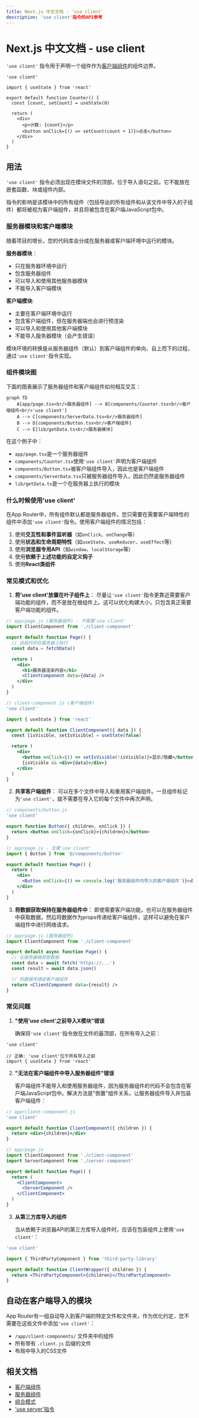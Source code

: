 ```yaml
---
title: Next.js 中文文档 - 'use client'
description: 'use client'指令的API参考
---
```


# Next.js 中文文档 - use client

`'use client'` 指令用于声明一个组件作为[客户端组件](/nextjs/app-router/building-your-application/rendering/client-components)的组件边界。

```tsx
'use client'

import { useState } from 'react'

export default function Counter() {
  const [count, setCount] = useState(0)

  return (
    <div>
      <p>计数: {count}</p>
      <button onClick={() => setCount(count + 1)}>点击</button>
    </div>
  )
}
```

## 用法

`'use client'` 指令必须出现在模块文件的顶部，位于导入语句之前。它不能放在嵌套函数、块或组件内部。

指令的影响是该模块中的所有组件（包括导出的所有组件和从该文件中导入的子组件）都将被视为客户端组件，并且将被包含在客户端JavaScript包中。

### 服务器模块和客户端模块

随着项目的增长，您的代码库会分成在服务器或客户端环境中运行的模块。

**服务器模块**：

- 只在服务器环境中运行
- 包含服务器组件
- 可以导入和使用其他服务器模块
- 不能导入客户端模块

**客户端模块**:

- 主要在客户端环境中运行
- 包含客户端组件，但在服务器端也会进行预渲染
- 可以导入和使用其他客户端模块
- 不能导入服务器模块（会产生错误）

模块环境的转换是从服务器组件（默认）到客户端组件的单向、自上而下的过程，通过`'use client'`指令实现。

### 组件模块图

下面的图表展示了服务器组件和客户端组件如何相互交互：

```mermaid
graph TD
    A[app/page.tsx<br/>服务器组件] --> B[components/Counter.tsx<br/>客户端组件<br/>'use client']
    A --> C[components/ServerData.tsx<br/>服务器组件]
    B --> D[components/Button.tsx<br/>客户端组件]
    C --> E[lib/getData.ts<br/>服务器模块]
```

在这个例子中：

- `app/page.tsx`是一个服务器组件
- `components/Counter.tsx`使用`'use client'`声明为客户端组件
- `components/Button.tsx`被客户端组件导入，因此也是客户端组件
- `components/ServerData.tsx`只被服务器组件导入，因此仍然是服务器组件
- `lib/getData.ts`是一个在服务器上执行的模块

### 什么时候使用'use client'

在App Router中，所有组件默认都是服务器组件。您只需要在需要客户端特性的组件中添加`'use client'`指令。使用客户端组件的情况包括：

1. 使用**交互性和事件监听器**（如`onClick`、`onChange`等）
2. 使用**状态和生命周期特性**（如`useState`、`useReducer`、`useEffect`等）
3. 使用**浏览器专用API**（如`window`、`localStorage`等）
4. 使用**依赖于上述功能的自定义钩子**
5. 使用**React类组件**

### 常见模式和优化

1. **将'use client'放置在叶子组件上**：
   尽量让`'use client'`指令更靠近需要客户端功能的组件，而不是放在根组件上。这可以优化构建大小，只包含真正需要客户端功能的组件。

```jsx
// app/page.js (服务器组件) - 不需要'use client'
import ClientComponent from './client-component'

export default function Page() {
  // 这段代码在服务器上执行
  const data = fetchData()

  return (
    <div>
      <h1>服务器渲染内容</h1>
      <ClientComponent data={data} />
    </div>
  )
}
```

```jsx
// client-component.js (客户端组件)
'use client'

import { useState } from 'react'

export default function ClientComponent({ data }) {
  const [isVisible, setIsVisible] = useState(false)

  return (
    <div>
      <button onClick={() => setIsVisible(!isVisible)}>显示/隐藏</button>
      {isVisible && <div>{data}</div>}
    </div>
  )
}
```

2. **共享客户端组件**：
   可以在多个文件中导入和重用客户端组件。一旦组件标记为`'use client'`，就不需要在导入它的每个文件中再次声明。

```jsx
// components/button.js
'use client'

export function Button({ children, onClick }) {
  return <button onClick={onClick}>{children}</button>
}
```

```jsx
// app/page.js - 无需'use client'
import { Button } from '@/components/button'

export default function Page() {
  return (
    <div>
      <Button onClick={() => console.log('服务器组件内导入的客户端组件')}>点击</Button>
    </div>
  )
}
```

3. **将数据获取保持在服务器组件中**：
   即使需要客户端功能，也可以在服务器组件中获取数据，然后将数据作为props传递给客户端组件，这样可以避免在客户端组件中进行网络请求。

```jsx
// app/page.js (服务器组件)
import ClientComponent from './client-component'

export default async function Page() {
  // 在服务器端获取数据
  const data = await fetch('https://...')
  const result = await data.json()

  // 将数据传递给客户端组件
  return <ClientComponent data={result} />
}
```

### 常见问题

1. **"使用'use client'之前导入X模块"错误**

   确保将`'use client'`指令放在文件的最顶部，在所有导入之前：

```tsx
'use client'

// 正确: 'use client'位于所有导入之前
import { useState } from 'react'
```

2. **"无法在客户端组件中导入服务器组件"错误**

   客户端组件不能导入和使用服务器组件，因为服务器组件的代码不会包含在客户端JavaScript包中。解决方法是"倒置"组件关系，让服务器组件导入并包装客户端组件：

```jsx
// app/client-component.js
'use client'

export default function ClientComponent({ children }) {
  return <div>{children}</div>
}
```

```jsx
// app/page.js
import ClientComponent from './client-component'
import ServerComponent from './server-component'

export default function Page() {
  return (
    <ClientComponent>
      <ServerComponent />
    </ClientComponent>
  )
}
```

3. **从第三方库导入的组件**

   当从依赖于浏览器API的第三方库导入组件时，应该在包装组件上使用`'use client'`：

```jsx
'use client'

import { ThirdPartyComponent } from 'third-party-library'

export default function ClientWrapper({ children }) {
  return <ThirdPartyComponent>{children}</ThirdPartyComponent>
}
```

## 自动在客户端导入的模块

App Router有一组自动导入到客户端的特定文件和文件夹，作为优化约定，您不需要在这些文件中添加`'use client'`：

- `/app/client-components/` 文件夹中的组件
- 所有带有 `.client.js` 后缀的文件
- 布局中导入的CSS文件

## 相关文档

- [客户端组件](/nextjs/app-router/building-your-application/rendering/client-components)
- [服务器组件](/nextjs/app-router/building-your-application/rendering/server-components)
- [组合模式](/nextjs/app-router/building-your-application/rendering/composition-patterns)
- ['use server'指令](/nextjs/app-router/api-reference/directives/use-server)
